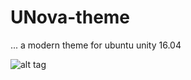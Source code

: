 # UNova-theme
... a modern theme for ubuntu unity 16.04

![alt tag](https://raw.githubusercontent.com/iampepe/UNova-theme/master/UNova.png)


